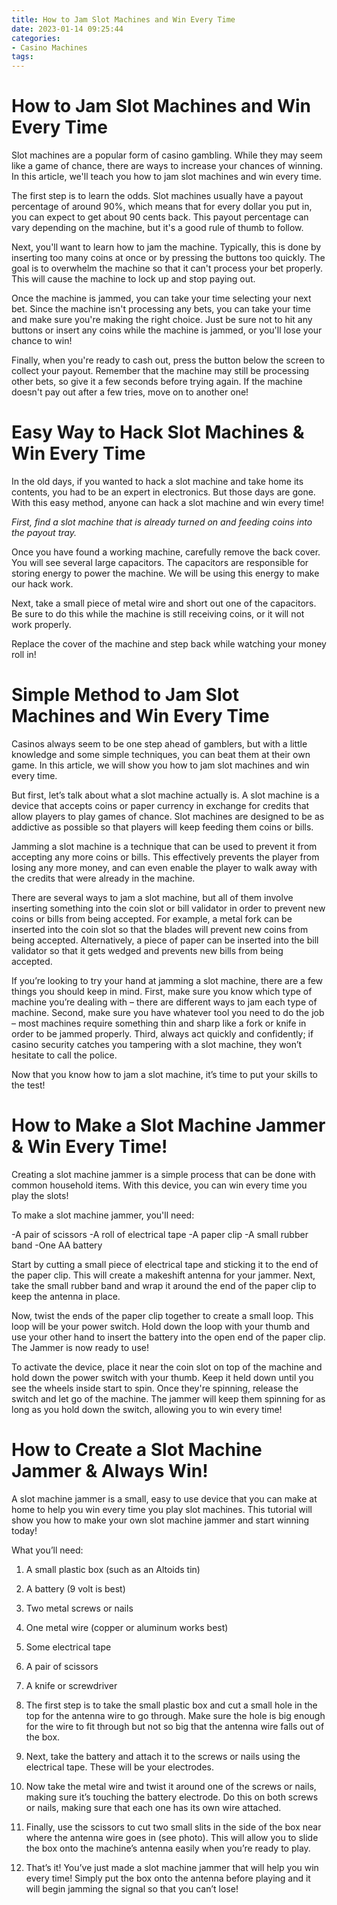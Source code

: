 ```yaml
---
title: How to Jam Slot Machines and Win Every Time 
date: 2023-01-14 09:25:44
categories:
- Casino Machines
tags:
---
```



#  How to Jam Slot Machines and Win Every Time 

Slot machines are a popular form of casino gambling. While they may seem like a game of chance, there are ways to increase your chances of winning. In this article, we'll teach you how to jam slot machines and win every time.

The first step is to learn the odds. Slot machines usually have a payout percentage of around 90%, which means that for every dollar you put in, you can expect to get about 90 cents back. This payout percentage can vary depending on the machine, but it's a good rule of thumb to follow.

Next, you'll want to learn how to jam the machine. Typically, this is done by inserting too many coins at once or by pressing the buttons too quickly. The goal is to overwhelm the machine so that it can't process your bet properly. This will cause the machine to lock up and stop paying out.

Once the machine is jammed, you can take your time selecting your next bet. Since the machine isn't processing any bets, you can take your time and make sure you're making the right choice. Just be sure not to hit any buttons or insert any coins while the machine is jammed, or you'll lose your chance to win!

Finally, when you're ready to cash out, press the button below the screen to collect your payout. Remember that the machine may still be processing other bets, so give it a few seconds before trying again. If the machine doesn't pay out after a few tries, move on to another one!

#  Easy Way to Hack Slot Machines & Win Every Time 

In the old days, if you wanted to hack a slot machine and take home its contents, you had to be an expert in electronics. But those days are gone. With this easy method, anyone can hack a slot machine and win every time!

*First, find a slot machine that is already turned on and feeding coins into the payout tray.*

Once you have found a working machine, carefully remove the back cover. You will see several large capacitors. The capacitors are responsible for storing energy to power the machine. We will be using this energy to make our hack work.

Next, take a small piece of metal wire and short out one of the capacitors. Be sure to do this while the machine is still receiving coins, or it will not work properly.

Replace the cover of the machine and step back while watching your money roll in!

#  Simple Method to Jam Slot Machines and Win Every Time 

Casinos always seem to be one step ahead of gamblers, but with a little knowledge and some simple techniques, you can beat them at their own game. In this article, we will show you how to jam slot machines and win every time.

But first, let’s talk about what a slot machine actually is. A slot machine is a device that accepts coins or paper currency in exchange for credits that allow players to play games of chance. Slot machines are designed to be as addictive as possible so that players will keep feeding them coins or bills.

Jamming a slot machine is a technique that can be used to prevent it from accepting any more coins or bills. This effectively prevents the player from losing any more money, and can even enable the player to walk away with the credits that were already in the machine.

There are several ways to jam a slot machine, but all of them involve inserting something into the coin slot or bill validator in order to prevent new coins or bills from being accepted. For example, a metal fork can be inserted into the coin slot so that the blades will prevent new coins from being accepted. Alternatively, a piece of paper can be inserted into the bill validator so that it gets wedged and prevents new bills from being accepted.

If you’re looking to try your hand at jamming a slot machine, there are a few things you should keep in mind. First, make sure you know which type of machine you’re dealing with – there are different ways to jam each type of machine. Second, make sure you have whatever tool you need to do the job – most machines require something thin and sharp like a fork or knife in order to be jammed properly. Third, always act quickly and confidently; if casino security catches you tampering with a slot machine, they won’t hesitate to call the police.

Now that you know how to jam a slot machine, it’s time to put your skills to the test!

#  How to Make a Slot Machine Jammer & Win Every Time! 

Creating a slot machine jammer is a simple process that can be done with common household items. With this device, you can win every time you play the slots! 

To make a slot machine jammer, you'll need: 

-A pair of scissors
-A roll of electrical tape
-A paper clip
-A small rubber band
-One AA battery

Start by cutting a small piece of electrical tape and sticking it to the end of the paper clip. This will create a makeshift antenna for your jammer. Next, take the small rubber band and wrap it around the end of the paper clip to keep the antenna in place. 

Now, twist the ends of the paper clip together to create a small loop. This loop will be your power switch. Hold down the loop with your thumb and use your other hand to insert the battery into the open end of the paper clip. The Jammer is now ready to use! 

To activate the device, place it near the coin slot on top of the machine and hold down the power switch with your thumb. Keep it held down until you see the wheels inside start to spin. Once they're spinning, release the switch and let go of the machine. The jammer will keep them spinning for as long as you hold down the switch, allowing you to win every time!

#  How to Create a Slot Machine Jammer & Always Win!

A slot machine jammer is a small, easy to use device that you can make at home to help you win every time you play slot machines. This tutorial will show you how to make your own slot machine jammer and start winning today!

What you’ll need:

1. A small plastic box (such as an Altoids tin)
2. A battery (9 volt is best)
3. Two metal screws or nails
4. One metal wire (copper or aluminum works best)
5. Some electrical tape
6. A pair of scissors
7. A knife or screwdriver

1. The first step is to take the small plastic box and cut a small hole in the top for the antenna wire to go through. Make sure the hole is big enough for the wire to fit through but not so big that the antenna wire falls out of the box. 
2. Next, take the battery and attach it to the screws or nails using the electrical tape. These will be your electrodes. 
3. Now take the metal wire and twist it around one of the screws or nails, making sure it’s touching the battery electrode. Do this on both screws or nails, making sure that each one has its own wire attached. 
4. Finally, use the scissors to cut two small slits in the side of the box near where the antenna wire goes in (see photo). This will allow you to slide the box onto the machine’s antenna easily when you’re ready to play. 
5. That’s it! You’ve just made a slot machine jammer that will help you win every time! Simply put the box onto the antenna before playing and it will begin jamming the signal so that you can’t lose!